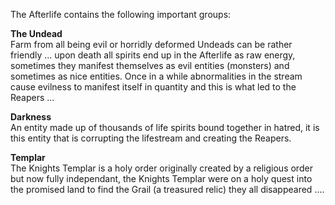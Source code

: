 ---
---
The Afterlife contains the following important groups:

**The Undead**  
Farm from all being evil or horridly deformed Undeads can be rather friendly ... upon death all spirits end up in the Afterlife as raw energy, sometimes they manifest themselves as evil entities (monsters) and sometimes as nice entities. Once in a while abnormalities in the stream cause evilness to manifest itself in quantity and this is what led to the Reapers ...

**Darkness**  
An entity made up of thousands of life spirits bound together in hatred, it is this entity that is corrupting the lifestream and creating the Reapers.

**Templar**  
The Knights Templar is a holy order originally created by a religious order but now fully independant, the Knights Templar were on a holy quest into the promised land to find the Grail (a treasured relic) they all disappeared ....